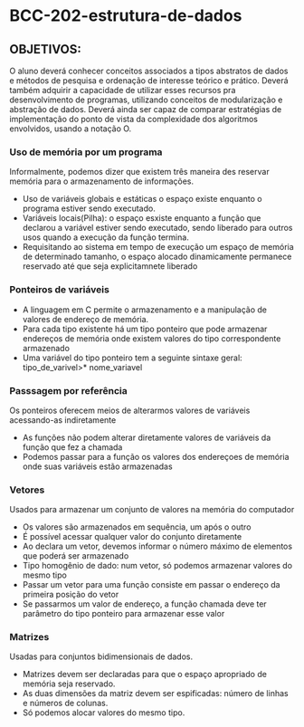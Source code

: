 # BCC-202-estrutura-de-dados

## OBJETIVOS:

O aluno deverá conhecer conceitos associados a tipos abstratos de dados e métodos de pesquisa e
ordenação de interesse teórico e prático.
Deverá também adquirir a capacidade de utilizar esses recursos pra desenvolvimento de programas,
utilizando conceitos de modularização e abstração de dados.
Deverá ainda ser capaz de comparar estratégias de implementação do ponto de vista da
complexidade dos algoritmos envolvidos, usando a notação O.

### Uso de memória por um programa

Informalmente, podemos dizer que existem três maneira des reservar memória para o armazenamento de informações.

- Uso de variáveis globais e estáticas o espaço existe enquanto o programa estiver sendo executado.
- Variáveis locais(Pilha): o espaço esxiste enquanto a função que declarou a variável estiver sendo executado, sendo liberado para outros usos quando a execução da função termina.
- Requisitando ao sistema em tempo de execução um espaço de memória de determinado tamanho, o espaço alocado dinamicamente permanece reservado até que seja explicitamnete liberado

### Ponteiros de variáveis

- A linguagem em C permite o armazenamento e a manipulação de valores de endereço de memória.
- Para cada tipo existente há um tipo ponteiro que pode armazenar endereços de memória onde existem valores do tipo correspondente armazenado
- Uma variável do tipo ponteiro tem a seguinte sintaxe geral: tipo_de_varivel>* nome_variavel

### Passsagem por referência

Os ponteiros oferecem meios de alterarmos valores de variáveis acessando-as indiretamente

- As funções não podem alterar diretamente valores de variáveis da função que fez a chamada
- Podemos passar para a função os valores dos endereçoes de memória onde suas variáveis estão armazenadas

### Vetores

Usados para armazenar um conjunto de valores na memória do computador

- Os valores são armazenados em sequência, um após o outro
- É possível acessar qualquer valor do conjunto diretamente
- Ao declara um vetor, devemos informar o número máximo de elementos que poderá ser armazenado
- Tipo homogênio de dado: num vetor, só podemos armazenar valores do mesmo tipo
- Passar um vetor para uma função consiste em passar o endereço da primeira posição do vetor
- Se passarmos um valor de endereço, a função chamada deve ter parâmetro do tipo ponteiro para armazenar esse valor

### Matrizes

Usadas para conjuntos bidimensionais de dados.

- Matrizes devem ser declaradas para que o espaço apropriado de memória seja reservado.
- As duas dimensões da matriz devem ser espificadas: número de linhas e números de colunas.
- Só podemos alocar valores do mesmo tipo.

